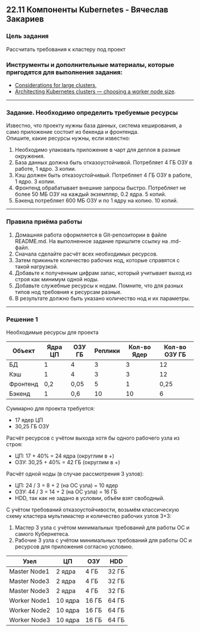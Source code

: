 ## 22.11 Компоненты Kubernetes - Вячеслав Закариев

### Цель задания

Рассчитать требования к кластеру под проект

### Инструменты и дополнительные материалы, которые пригодятся для выполнения задания:

- [Considerations for large clusters](https://kubernetes.io/docs/setup/best-practices/cluster-large/),
- [Architecting Kubernetes clusters — choosing a worker node size](https://learnk8s.io/kubernetes-node-size).

---

### Задание. Необходимо определить требуемые ресурсы
Известно, что проекту нужны база данных, система кеширования, а само приложение состоит из бекенда и фронтенда. \
Опишите, какие ресурсы нужны, если известно:

1. Необходимо упаковать приложение в чарт для деплоя в разные окружения. 
2. База данных должна быть отказоустойчивой. Потребляет 4 ГБ ОЗУ в работе, 1 ядро. 3 копии. 
3. Кэш должен быть отказоустойчивый. Потребляет 4 ГБ ОЗУ в работе, 1 ядро. 3 копии. 
4. Фронтенд обрабатывает внешние запросы быстро. Потребляет не более 50 МБ ОЗУ на каждый экземпляр, 0.2 ядра. 5 копий. 
5. Бэкенд потребляет 600 МБ ОЗУ и по 1 ядру на копию. 10 копий.

---

### Правила приёма работы

1. Домашняя работа оформляется в Git-репозитории в файле README.md. На выполненное задание пришлите ссылку на .md-файл.
2. Сначала сделайте расчёт всех необходимых ресурсов.
3. Затем прикиньте количество рабочих нод, которые справятся с такой нагрузкой.
4. Добавьте к полученным цифрам запас, который учитывает выход из строя как минимум одной ноды. 
5. Добавьте служебные ресурсы к нодам. Помните, что для разных типов нод требовния к ресурсам разные. 
6. В результате должно быть указано количество нод и их параметры.

---

### Решение 1

Необходимые ресурсы для проекта

|  Объект  | Ядра ЦП | ОЗУ ГБ | Реплики | Кол-во Ядер | Кол-во ОЗУ ГБ |
|----------|---------|--------|---------|-------------|---------------|
| БД       | 1       | 4      | 3       | 3           | 12            |
| Кэш      | 1       | 4      | 3       | 3           | 12            |
| Фронтенд | 0,2     | 0,05   | 5       | 1           | 0,25          |
| Бэкенд   | 1       | 0,6    | 10      | 10          | 6             |

Суммарно для проекта требуется:
- 17 ядер ЦП
- 30,25 ГБ ОЗУ

Расчёт ресурсов с учётом выхода хотя бы одного рабочего узла из строя:
- ЦП: 17 + 40% = 24 ядра (округлим в +)
- ОЗУ: 30,25 + 40% = 42 ГБ (округлим в +)

Расчёт одной ноды (в случае рассмотрения 3 узлов):
- ЦП: 24 / 3 = 8 + 2 (на ОС узла) = 10 ядер 
- ОЗУ: 44 / 3 = 14 + 2 (на ОС узла) = 16 ГБ
- HDD, так как не задано в условии, объём взят свободный.

С учётом требований отказоустойчивости, возьмём классическую схему кластера мультимастер и количество рабочих узлов 3+3:
1) Мастер 3 узла с учётом минимальных требований для работы ОС и самого Кубернетеса.
2) Рабочие 3 узла с учётом минимальных требований для работы ОС и ресурсов для приложения согласно условию.

|     Узел     |    ЦП   |  ОЗУ  |  HDD  |
|--------------|---------|-------|-------|
| Master Node1 | 2 ядра  | 4 ГБ  | 32 ГБ |
| Master Node3 | 2 ядра  | 4 ГБ  | 32 ГБ |
| Master Node3 | 2 ядра  | 4 ГБ  | 32 ГБ |
| Worker Node1 | 10 ядра | 16 ГБ | 64 ГБ |
| Worker Node2 | 10 ядра | 16 ГБ | 64 ГБ |
| Worker Node3 | 10 ядра | 16 ГБ | 64 ГБ |

